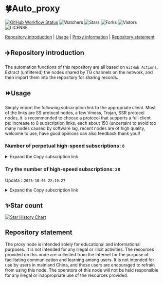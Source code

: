 # 🍀Auto_proxy
[![GitHub Workflow Status](https://img.shields.io/github/actions/workflow/status/PangTouY00/Auto_proxy/main.yml?branch=main)](https://github.com/PangTouY00/Auto_proxy/actions/workflows/main.yml?branch=main) 
![Watchers](https://img.shields.io/github/watchers/w1770946466/Auto_proxy) ![Stars](https://img.shields.io/github/stars/PangTouY00/Auto_proxy) ![Forks](https://img.shields.io/github/forks/w1770946466/Auto_proxy) ![Vistors](https://visitor-badge.laobi.icu/badge?page_id=PangTouY00.Auto_proxy) ![LICENSE](https://img.shields.io/badge/license-CC%20BY--SA%204.0-green.svg)

[Repository introduction](https://github.com/PangTouY00/Auto_proxy#Repositoryintroduction) | [Usage](https://github.com/PangTouY00/Auto_proxy#Usage) | [Proxy information](https://github.com/PangTouY00/Auto_proxy#Proxyinformation) | [Repository statement](https://github.com/PangTouY00/Auto_proxy#Repositorystatement)

## ✈️Repository introduction
The automation functions of this repository are all based on `GitHub Actions`,
Extract (unfiltered) the nodes shared by TG channels on the network, and then import them into the repository for sharing records.

## ⏩Usage
Simply import the following subscription link to the appropriate client. Most of the links are SS protocol nodes, a few Vmess, Trojan, SSR protocol nodes, it is recommended to choose a protocol that supports a full client.
ps: Increase to 8 subscription links, each about 150 (uncertain) to avoid too many nodes caused by software lag, recent nodes are of high quality, welcome to use, have good opinions can also feedback thank you!!

### Number of perpetual high-speed subscriptions: `8`

<details>
  <summary>Expand the Copy subscription link</summary>

  
- [Multiprotocol Base64 encoding](https://raw.githubusercontent.com/PangTouY00/Auto_proxy/main/Long_term_subscription1)
`https://raw.githubusercontent.com/PangTouY00/Auto_proxy/main/Long_term_subscription_num`
`Total number of merge nodes: 275`

- [Multiprotocol Base64 encoding](https://raw.githubusercontent.com/PangTouY00/Auto_proxy/main/Long_term_subscription1)
`https://raw.githubusercontent.com/PangTouY00/Auto_proxy/main/Long_term_subscription1`
`Total number of merge nodes: 35`

- [Multiprotocol Base64 encoding](https://raw.githubusercontent.com/PangTouY00/Auto_proxy/main/Long_term_subscription2)
`https://raw.githubusercontent.com/PangTouY00/Auto_proxy/main/Long_term_subscription2`
`Total number of merge nodes: 35`

- [Multiprotocol Base64 encoding](https://raw.githubusercontent.com/PangTouY00/Auto_proxy/main/Long_term_subscription3)
`https://raw.githubusercontent.com/PangTouY00/Auto_proxy/main/Long_term_subscription3`
`Total number of merge nodes: 35`

- [Multiprotocol Base64 encoding](https://raw.githubusercontent.com/PangTouY00/Auto_proxy/main/Long_term_subscription4)
`https://raw.githubusercontent.com/PangTouY00/Auto_proxy/main/Long_term_subscription4`
`Total number of merge nodes: 35`

- [Multiprotocol Base64 encoding](https://raw.githubusercontent.comPangTouY00/Auto_proxy/main/Long_term_subscription5)
`https://raw.githubusercontent.com/PangTouY00/Auto_proxy/main/Long_term_subscription5`
`Total number of merge nodes: 35`

- [Multiprotocol Base64 encoding](https://raw.githubusercontent.com/PangTouY00/Auto_proxy/main/Long_term_subscription6)
`https://raw.githubusercontent.com/PangTouY00/Auto_proxy/main/Long_term_subscription6`
`Total number of merge nodes: 35`

- [Multiprotocol Base64 encoding](https://raw.githubusercontent.com/PangTouY00/Auto_proxy/main/Long_term_subscription7)
`https://raw.githubusercontent.com/PangTouY00/Auto_proxy/main/Long_term_subscription7`
`Total number of merge nodes: 35`

- [Multiprotocol Base64 encoding](https://raw.githubusercontent.com/PangTouY00/Auto_proxy/main/Long_term_subscription8)
`https://raw.githubusercontent.com/PangTouY00/Auto_proxy/main/Long_term_subscription8`
`Total number of merge nodes: 30`

- [Clash subscription](https://raw.githubusercontent.com/PangTouY00/Auto_proxy/main/Long_term_subscription2.yaml)
`https://raw.githubusercontent.com/PangTouY00/Auto_proxy/main/Long_term_subscription1.yaml`


- [Clash subscription](https://raw.githubusercontent.com/PangTouY00/Auto_proxy/main/Long_term_subscription2.yaml)
`https://raw.githubusercontent.com/PangTouY00/Auto_proxy/main/Long_term_subscription2.yaml`


- [Clash subscription](https://raw.githubusercontent.com/PangTouY00/Auto_proxy/main/Long_term_subscription3.yaml)
`https://raw.githubusercontent.com/PangTouY00/Auto_proxy/main/Long_term_subscription3.yaml`
  
</details>

### Try the number of high-speed subscriptions: `28`
Updata：`2025-10-05 22:10:27`


<details>
  <summary>Expand the Copy subscription link</summary>  


















































































































































































































































































































































































































































































































































































































































































































































































































































































































































































































































































































































































































































































































































































































































































































































































































































































































































































































































































































































































































































































































































































































































































































































































































































































































































































































































































































































































































































































































































































































































































































































































































































































































































































































































































































































































































































































































































































































































































































































































































































































































































































































































































































































































































































































































































































































































































































































































































































































































































































































































































































































































































































































































































































































































































































































































































































































































































































































































































































































































































































































































































































































































































































































































































































































































































































































































































































































































































































































































































































































































































































































































































































































































































































































































































































































































































































































































































































































































































































































































































































































































































































































































































































































































































































































































































































































































































































































































































































































































































































































































































































































































































































































































































































































































































































































































































































































































































































































































































































































































































































































































































































































































































































































































































































































































































































































































































































































































































































































































































































































































































































































































































































































































































































































































































































































































































































































































































































































































































































































































































































































































































































































































































































































































































































































































































































































































































































































































































































































































































































































































































































































































































































































































































































































































































































































































































































































































































































































































































































































































































































































































































































































































































































































































































































































































































































































































































































































































































































































































































































































































































































































































































































































































































































































































































































































































































































































































































































































































































































































































































































































































































































































































































































































































































































































































































































































































































































































































































































































































































































































































































































































































































































































































































































































































































































































































































































































































































































































































































































































































































































































































































































































































































































































































































































































































































































































































































































































































































































































































































































































































































































































































































































































































































































































































































































































































































































































































































































































































































































































































































































































































































































































































































































































































































































































































































































































































































































































































































































































































































































































































































































































































































































































































































































































































































































































































































































































































































































































































































































































































































































































































































































































































































































































































































































































































































































































































































































































































































































































































































































































































































































































































































































































































































































































































































































































































































































































































































































































































































































































































































































































































































































































































































































































































































































































































































































































































































































































































































































































































































































































































































































































































































































>Trial subscription：
`https://kingfisher.top/api/v1/client/subscribe?token=f5d4ee0dc6713c4906c508b922bd0296`




>Trial subscription：
`https://www.eeevpn.com/api/v1/client/subscribe?token=da1a54d6add3a5ad3cddf93ee9bee174`




>Trial subscription：
`https://gods1.dashicn.buzz/api/v1/client/subscribe?token=aa57d81bd22623ae1d642b13a9f2fe29`




>Trial subscription：
`https://uaplink.com/api/v1/client/subscribe?token=600d9f6e653c84a133774196fe7f2057`




>Trial subscription：
`https://www.camael.top/api/v1/client/subscribe?token=1a34bd2f6065431d413d9d3f44a6c75b`




>Trial subscription：
`https://cn.newbee.cyou/api/v1/client/subscribe?token=7ea7dc5357ab385b284b067e9c0faf33`




>Trial subscription：
`https://user.ivnz.ir/api/v1/client/subscribe?token=c3e85a05e40e0a43f35439c8ab594932`




>Trial subscription：
`https://newbee.cyou/api/v1/client/subscribe?token=cfa77cff61250914d45021c6f8ae3a89`




>Trial subscription：
`https://dl.vfkum.website/api/v1/client/subscribe?token=9d27c507bb8ab49859a2f99064607444`




>Trial subscription：
`https://www.louwangzhiyu.org/api/v1/client/subscribe?token=18cbc8969245f6e7ae34abbf60e23ce2`




>Trial subscription：
`https://slianvpn.com/api/v1/client/subscribe?token=9abcab57c09bfb626918a9b7d5766802`




>Trial subscription：
`https://multiserver.multiserveradelshoop.com/api/v1/client/subscribe?token=7de8602e47884120674b8482a1a92a10`




>Trial subscription：
`https://gods3.dashicn.buzz/api/v1/client/subscribe?token=e2b75e9143d32a1c2be1d6cd0aa47841`




>Trial subscription：
`https://ylccloud.top/api/v1/client/subscribe?token=b8cdb4fc21e8af540abd8f19de9e0c72`




>Trial subscription：
`https://v2s.ip-ddns.com/api/v1/client/subscribe?token=9d6e2752879e66bf6c4d195e86348c46`




>Trial subscription：
`https://dashuai.us/api/v1/client/subscribe?token=e0b80f1347900440d6acc5ab3392afd6`




>Trial subscription：
`https://slianvpn.top/api/v1/client/subscribe?token=72344646cf07386ee59d23f760d0197e`




>Trial subscription：
`https://qingyun.zybs.eu.org/api/v1/client/subscribe?token=7e3bc108bf241a35c41018cd5e1f6ddf`




>Trial subscription：
`https://proxy.txsb.fun/api/v1/client/subscribe?token=14b625c722ab7b4cc57e036ea95b1326`




>Trial subscription：
`https://old-v2b.linkedton.com/api/v1/client/subscribe?token=e37865bfcec204dfbce619e7ddef2410`




>Trial subscription：
`https://go.yueyun.de/api/v1/client/subscribe?token=b5e62d870399bf640446c495dfe934a9`




>Trial subscription：
`https://yywhale.com/api/v1/client/subscribe?token=8ddbf2f76df87b57504d9ec02e6a8654`




>Trial subscription：
`https://cfvpn.com/api/v1/client/subscribe?token=cae5044fa84fde73d13ce380032acf34`




>Trial subscription：
`https://fs.v2rayse.com/share/20251005/mn6x9zwowv.txt`




>Trial subscription：
`https://xiaoby.com/api/v1/client/subscribe?token=fce56b13ed781a1dd84f6f1216f4c6d9`




>Trial subscription：
`http://107.173.31.17/api/v1/client/subscribe?token=642aabc60a20728ca1d02f82aa4fd45b`




>Trial subscription：
`https://sufujia.top/api/v1/client/subscribe?token=a5589e5623972c3c85ca45526e07e29e`




>Trial subscription：
`https://gods2.dashicn.buzz/api/v1/client/subscribe?token=b975803a6a06e9354cd504494e38f59d`



</details>

## ✨Star count
[![Star History Chart](https://api.star-history.com/svg?repos=PangTouY00/Auto_proxy&type=Date)](https://star-history.com/#w1770946466/Auto_proxy&Date)



## Repository statement
The proxy node is intended solely for educational and informational purposes. It is not intended for any illegal or illicit activities. The resources provided on this node are collected from the Internet for the purpose of facilitating communication and learning among users. It is not intended for use by users in mainland China, and those users are encouraged to refrain from using this node. The operators of this node will not be held responsible for any illegal or inappropriate use of the resources provided.
